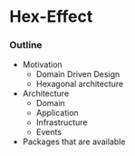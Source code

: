 # Hex-Effect

### Outline

- Motivation
  - Domain Driven Design
  - Hexagonal architecture
- Architecture
  - Domain
  - Application
  - Infrastructure
  - Events
- Packages that are available
